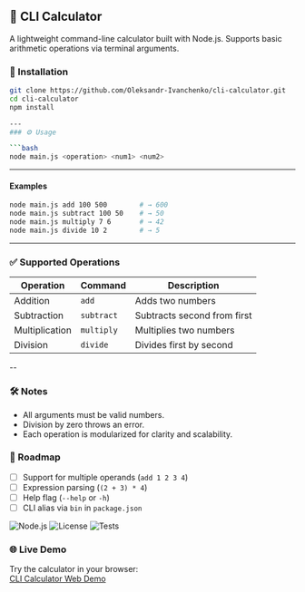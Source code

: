 
## 🧮 CLI Calculator

A lightweight command-line calculator built with Node.js. Supports basic arithmetic operations via terminal arguments.

### 🚀 Installation

```bash
git clone https://github.com/Oleksandr-Ivanchenko/cli-calculator.git
cd cli-calculator
npm install

---
### ⚙️ Usage

```bash
node main.js <operation> <num1> <num2>
```
---

#### Examples

```bash
node main.js add 100 500        # → 600
node main.js subtract 100 50    # → 50
node main.js multiply 7 6       # → 42
node main.js divide 10 2        # → 5
```

---
### ✅ Supported Operations

| Operation   | Command     | Description                  |
|-------------|-------------|------------------------------|
| Addition    | `add`       | Adds two numbers             |
| Subtraction | `subtract`  | Subtracts second from first  |
| Multiplication | `multiply` | Multiplies two numbers     |
| Division    | `divide`    | Divides first by second      |
--
### 🛠 Notes

- All arguments must be valid numbers.
- Division by zero throws an error.
- Each operation is modularized for clarity and scalability.

### 📌 Roadmap

- [ ] Support for multiple operands (`add 1 2 3 4`)
- [ ] Expression parsing (`(2 + 3) * 4`)
- [ ] Help flag (`--help` or `-h`)
- [ ] CLI alias via `bin` in `package.json`

![Node.js](https://img.shields.io/badge/Node.js-18%2B-green)
![License](https://img.shields.io/badge/license-MIT-blue)
![Tests](https://img.shields.io/badge/tests-passing-brightgreen)


### 🌐 Live Demo

Try the calculator in your browser:  
[CLI Calculator Web Demo](https://oleksandr-ivanchenko.github.io/cli-calculator/)


